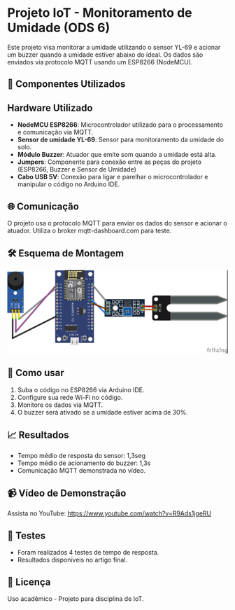 # Projeto IoT - Monitoramento de Umidade (ODS 6)

Este projeto visa monitorar a umidade utilizando o sensor YL-69 e acionar um buzzer quando a umidade estiver abaixo do ideal. Os dados são enviados via protocolo MQTT usando um ESP8266 (NodeMCU).

## 🚀 Componentes Utilizados
## Hardware Utilizado
- **NodeMCU ESP8266**: Microcontrolador utilizado para o processamento e comunicação via MQTT.
- **Sensor de umidade YL-69**: Sensor para monitoramento da umidade do solo.
- **Módulo Buzzer**: Atuador que emite som quando a umidade está alta.
- **Jumpers**: Componente para conexão entre as peças do projeto (ESP8266, Buzzer e Sensor de Umidade)
- **Cabo USB 5V**: Conexão para ligar e parelhar o microcontrolador e manipular o código no Arduino IDE.

## 🌐 Comunicação
O projeto usa o protocolo MQTT para enviar os dados do sensor e acionar o atuador. Utiliza o broker mqtt-dashboard.com para teste.

## 🛠️ Esquema de Montagem
![Modelo Fritzing](modelo_fritzing.jpg)

## 📂 Como usar
1. Suba o código no ESP8266 via Arduino IDE.
2. Configure sua rede Wi-Fi no código.
3. Monitore os dados via MQTT.
4. O buzzer será ativado se a umidade estiver acima de 30%.

## 📈 Resultados
- Tempo médio de resposta do sensor: 1,3seg
- Tempo médio de acionamento do buzzer: 1,3s
- Comunicação MQTT demonstrada no vídeo.

## 📹 Vídeo de Demonstração
Assista no YouTube: https://www.youtube.com/watch?v=R9Ads1jgeRU

## 🧪 Testes
- Foram realizados 4 testes de tempo de resposta.
- Resultados disponíveis no artigo final.

## 🔗 Licença
Uso acadêmico - Projeto para disciplina de IoT.
